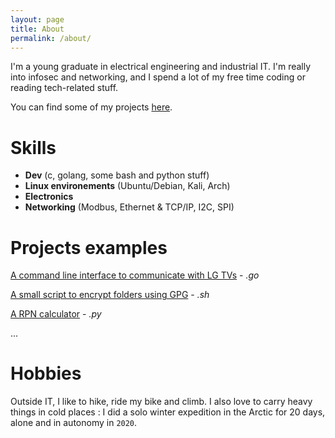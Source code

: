 ```yaml
---
layout: page
title: About
permalink: /about/
---
```


I'm a young graduate in electrical engineering and industrial IT. I'm really into infosec and networking, and I spend a lot of my free time coding or reading tech-related stuff.

You can find some of my projects [here](https://github.com/eze-kiel?tab=repositories).

# Skills
* **Dev** (c, golang, some bash and python stuff)
* **Linux environements** (Ubuntu/Debian, Kali, Arch)
* **Electronics**
* **Networking** (Modbus, Ethernet & TCP/IP, I2C, SPI)

# Projects examples
[A command line interface to communicate with LG TVs](https://github.com/eze-kiel/LG-TV-command-line-interface) - *.go*

[A small script to encrypt folders using GPG](https://github.com/eze-kiel/vanish) - *.sh*

[A RPN calculator](https://github.com/eze-kiel/rpyn) - *.py*

...

# Hobbies
Outside IT, I like to hike, ride my bike and climb. I also love to carry heavy things in cold places : I did a solo winter expedition in the Arctic for 20 days, alone and in autonomy in `2020`.